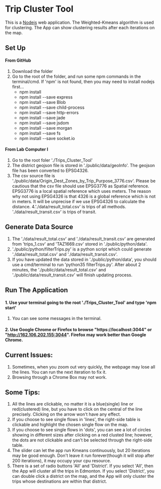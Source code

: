 # Trip Cluster Tool


This is a [Nodejs](https://docs.npmjs.com/getting-started/installing-node)
web application. The Weighted-Kmeans algorithm is used for clustering. The App can show clustering results after each iterations on the map.
## Set Up
#### From GitHub
1. Download the folder
2. Go to the root of the folder, and run some npm commands in the terminal/cmd. If 'npm' is not found, then you may need to install nodejs first...
    * npm install
    * npm install --save express
    * npm install --save Blob
    * npm install --save child-process
    * npm install --save http-errors
    * npm install --save jade
    * npm install --save jsdom
    * npm install --save morgan
    * npm install --save fs
    * npm install --save socket.io
   
#### From Lab Computer I
1. Go to the root foler './Trips_Cluster_Tool'
2. The district geojson file is stored in './public/data/geoInfo'. The geojson file has been converted to EPSG4326. 
3. The csv source file is './public/data/Origin_Dest_Zones_by_Trip_Purpose_3776.csv'. Please be cautious that the csv file should use EPSG3776 as Spatial reference. EPSG3776 is a local spatial reference which uses meters. The reason why not using EPSG4326 is that 4326 is a global reference which is not in meters. It will be unprecise if we use EPSG4326 to calculate the distance.
4.'./data/result_total.csv' is trips of all methods. './data/result_transit.csv' is trips of transit.

## Generate Data Source
1. The './data/result_total.csv' and './data/result_transit.csv' are generated from 'trips_1.csv' and 'TAZ1669.csv' stored in './public/python/data'. 
2. './public/python/filterTrips.py' is a python script which could generate './data/result_total.csv' and './data/result_transit.csv'.
3. If you have updated the data stored in './public/python/data', you should use a cmd/terminal to run 'python35 filterTrips.py'. After about 2 minutes, the './public/data/result_total.csv' and './public/data/result_transit.csv' will finish updating process.

## Run The Application
#### 1. Use your terminal going to the root './Trips_Cluster_Tool' and type 'npm start'
1. You can see some messages in the terminal.

#### 2. Use Google Chrome or Firefox to browse "https://localhost:3044" or "http://162.106.202.155:3044". Firefox may work better than Google Chrome. 

## Current Issues:
1. Sometimes, when you zoom out very quickly, the webpage may lose all the lines. You can run the next iteration to fix it.
2. Browsing through a Chrome Box may not work. 

## Some Tips:
1. All the lines are clickable, no matter it is a blue(single) line or red(clustered) line, but you have to click on the central of the line precisely. Clicking on the arrow won't have any effect.
2. If you choose to see single flows in 'lines', the right-side table is clickable and highlight the chosen single flow on the map.
3. If you choose to see single flows in 'dots', you can see a lot of circles showing in different sizes after clicking on a red clusted line; however, the dots are not clickable and can't be selected through the right-side table.
4. The slider can let the app run Kmeans continuously, but 20 iterations may be good enough. Don't leave it run forever(though it will stop after 200 iterations), it may occupy your cpu resource.
5. There is a set of radio buttons 'All' and 'District'. If you select 'All', then the App will cluster all the trips in Edmonton. If you select 'District', you can double click a district on the map, and the App will only cluster the trips whose destinations are within that district.
